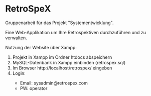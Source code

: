 # RetroSpeX

Gruppenarbeit für das Projekt "Systementwicklung".

Eine Web-Applikation um Ihre Retrospektiven durchzuführen und zu verwalten. 

Nutzung der Website über Xampp:

<ol>
  <li> Projekt in Xampp im Ordner htdocs abspeichern </li>
  <li> MySQL-Datenbank in Xampp einbinden (retrospex.sql) </li>
  <li> Im Browser http://localhost/retrospex/ eingeben </li> 
  <li> Login: </li>
  <ul> 
    <li>Email: sysadmin@retrospex.com</li>
    <li>PW: operator</li>
  </ul>
</ol>


